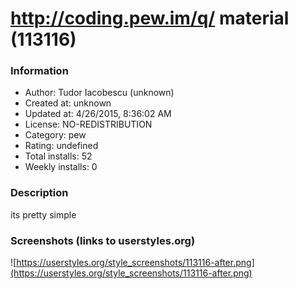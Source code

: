 # http://coding.pew.im/q/ material (113116)

### Information
- Author: Tudor Iacobescu (unknown)
- Created at: unknown
- Updated at: 4/26/2015, 8:36:02 AM
- License: NO-REDISTRIBUTION
- Category: pew
- Rating: undefined
- Total installs: 52
- Weekly installs: 0


### Description
its pretty simple


### Screenshots (links to userstyles.org)
![https://userstyles.org/style_screenshots/113116-after.png](https://userstyles.org/style_screenshots/113116-after.png)


